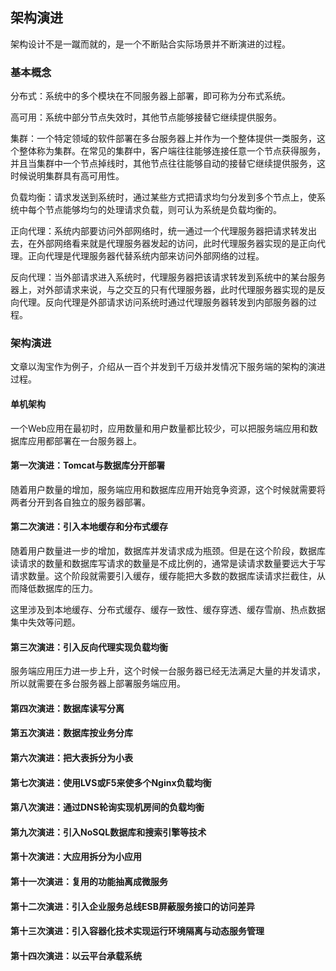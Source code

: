 ## 架构演进

架构设计不是一蹴而就的，是一个不断贴合实际场景并不断演进的过程。

### 基本概念

分布式：系统中的多个模块在不同服务器上部署，即可称为分布式系统。

高可用：系统中部分节点失效时，其他节点能够接替它继续提供服务。

集群：一个特定领域的软件部署在多台服务器上并作为一个整体提供一类服务，这个整体称为集群。在常见的集群中，客户端往往能够连接任意一个节点获得服务，并且当集群中一个节点掉线时，其他节点往往能够自动的接替它继续提供服务，这时候说明集群具有高可用性。

负载均衡：请求发送到系统时，通过某些方式把请求均匀分发到多个节点上，使系统中每个节点能够均匀的处理请求负载，则可认为系统是负载均衡的。

正向代理：系统内部要访问外部网络时，统一通过一个代理服务器把请求转发出去，在外部网络看来就是代理服务器发起的访问，此时代理服务器实现的是正向代理。正向代理是代理服务器代替系统内部来访问外部网络的过程。

反向代理：当外部请求进入系统时，代理服务器把该请求转发到系统中的某台服务器上，对外部请求来说，与之交互的只有代理服务器，此时代理服务器实现的是反向代理。反向代理是外部请求访问系统时通过代理服务器转发到内部服务器的过程。

### 架构演进

文章以淘宝作为例子，介绍从一百个并发到千万级并发情况下服务端的架构的演进过程。

#### 单机架构

一个Web应用在最初时，应用数量和用户数量都比较少，可以把服务端应用和数据库应用都部署在一台服务器上。

#### 第一次演进：Tomcat与数据库分开部署

随着用户数量的增加，服务端应用和数据库应用开始竞争资源，这个时候就需要将两者分开到各自独立的服务器部署。

#### 第二次演进：引入本地缓存和分布式缓存

随着用户数量进一步的增加，数据库并发请求成为瓶颈。但是在这个阶段，数据库读请求的数量和数据库写请求的数量是不成比例的，通常是读请求数量要远大于写请求数量。这个阶段就需要引入缓存，缓存能把大多数的数据库读请求拦截住，从而降低数据库的压力。

这里涉及到本地缓存、分布式缓存、缓存一致性、缓存穿透、缓存雪崩、热点数据集中失效等问题。

#### 第三次演进：引入反向代理实现负载均衡

服务端应用压力进一步上升，这个时候一台服务器已经无法满足大量的并发请求，所以就需要在多台服务器上部署服务端应用。

#### 第四次演进：数据库读写分离



#### 第五次演进：数据库按业务分库



#### 第六次演进：把大表拆分为小表



#### 第七次演进：使用LVS或F5来使多个Nginx负载均衡



#### 第八次演进：通过DNS轮询实现机房间的负载均衡



#### 第九次演进：引入NoSQL数据库和搜索引擎等技术



#### 第十次演进：大应用拆分为小应用





#### 第十一次演进：复用的功能抽离成微服务



#### 第十二次演进：引入企业服务总线ESB屏蔽服务接口的访问差异



#### 第十三次演进：引入容器化技术实现运行环境隔离与动态服务管理



#### 第十四次演进：以云平台承载系统